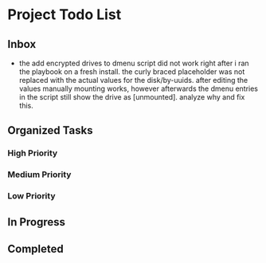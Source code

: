 # Project Todo List

## Inbox
<!-- Add new ideas and todos anywhere in this section -->
- the add encrypted drives to dmenu script did not work right after i ran the playbook on a fresh install. the curly braced placeholder was not replaced with the actual values for the disk/by-uuids. after editing the values manually mounting works, however afterwards the dmenu entries in the script still show the drive as [unmounted]. analyze why and fix this.


## Organized Tasks
<!-- Copilot will maintain this section -->

### High Priority
<!-- Critical bugs and important features -->

### Medium Priority
<!-- Enhancements and improvements -->

### Low Priority
<!-- Nice-to-haves and maintenance tasks -->

## In Progress
<!-- Tasks currently being worked on -->

## Completed
<!-- Finished tasks -->
